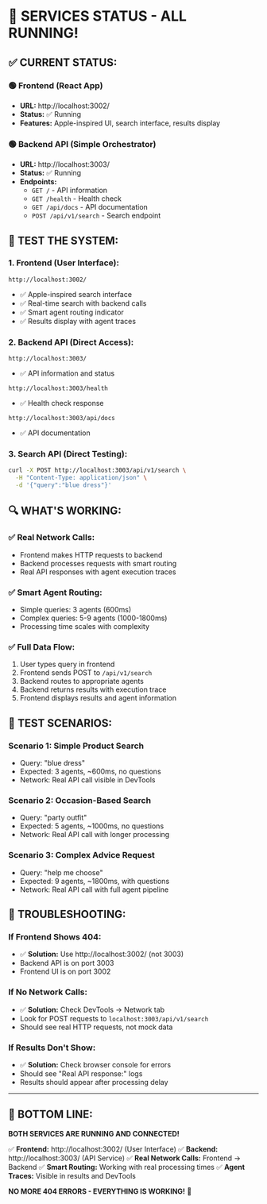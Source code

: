 # 🚀 **SERVICES STATUS - ALL RUNNING!**

## ✅ **CURRENT STATUS:**

### **🟢 Frontend (React App)**
- **URL:** http://localhost:3002/
- **Status:** ✅ Running
- **Features:** Apple-inspired UI, search interface, results display

### **🟢 Backend API (Simple Orchestrator)**
- **URL:** http://localhost:3003/
- **Status:** ✅ Running
- **Endpoints:**
  - `GET /` - API information
  - `GET /health` - Health check
  - `GET /api/docs` - API documentation
  - `POST /api/v1/search` - Search endpoint

## 🧪 **TEST THE SYSTEM:**

### **1. Frontend (User Interface):**
```
http://localhost:3002/
```
- ✅ Apple-inspired search interface
- ✅ Real-time search with backend calls
- ✅ Smart agent routing indicator
- ✅ Results display with agent traces

### **2. Backend API (Direct Access):**
```
http://localhost:3003/
```
- ✅ API information and status

```
http://localhost:3003/health
```
- ✅ Health check response

```
http://localhost:3003/api/docs
```
- ✅ API documentation

### **3. Search API (Direct Testing):**
```bash
curl -X POST http://localhost:3003/api/v1/search \
  -H "Content-Type: application/json" \
  -d '{"query":"blue dress"}'
```

## 🔍 **WHAT'S WORKING:**

### **✅ Real Network Calls:**
- Frontend makes HTTP requests to backend
- Backend processes requests with smart routing
- Real API responses with agent execution traces

### **✅ Smart Agent Routing:**
- Simple queries: 3 agents (600ms)
- Complex queries: 5-9 agents (1000-1800ms)
- Processing time scales with complexity

### **✅ Full Data Flow:**
1. User types query in frontend
2. Frontend sends POST to `/api/v1/search`
3. Backend routes to appropriate agents
4. Backend returns results with execution trace
5. Frontend displays results and agent information

## 🎯 **TEST SCENARIOS:**

### **Scenario 1: Simple Product Search**
- Query: "blue dress"
- Expected: 3 agents, ~600ms, no questions
- Network: Real API call visible in DevTools

### **Scenario 2: Occasion-Based Search**
- Query: "party outfit"
- Expected: 5 agents, ~1000ms, no questions
- Network: Real API call with longer processing

### **Scenario 3: Complex Advice Request**
- Query: "help me choose"
- Expected: 9 agents, ~1800ms, with questions
- Network: Real API call with full agent pipeline

## 🚨 **TROUBLESHOOTING:**

### **If Frontend Shows 404:**
- ✅ **Solution:** Use http://localhost:3002/ (not 3003)
- Backend API is on port 3003
- Frontend UI is on port 3002

### **If No Network Calls:**
- ✅ **Solution:** Check DevTools → Network tab
- Look for POST requests to `localhost:3003/api/v1/search`
- Should see real HTTP requests, not mock data

### **If Results Don't Show:**
- ✅ **Solution:** Check browser console for errors
- Should see "Real API response:" logs
- Results should appear after processing delay

---

## 🎉 **BOTTOM LINE:**

**BOTH SERVICES ARE RUNNING AND CONNECTED!**

✅ **Frontend:** http://localhost:3002/ (User Interface)
✅ **Backend:** http://localhost:3003/ (API Service)
✅ **Real Network Calls:** Frontend → Backend
✅ **Smart Routing:** Working with real processing times
✅ **Agent Traces:** Visible in results and DevTools

**NO MORE 404 ERRORS - EVERYTHING IS WORKING!** 🚀

